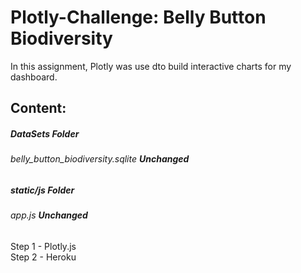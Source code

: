 # Plotly-Challenge: Belly Button Biodiversity<br>

In this assignment, Plotly was use dto build interactive charts for my dashboard.<br>

## Content:
##### DataSets Folder 
###### belly_button_biodiversity.sqlite **Unchanged**
##### static/js Folder
###### app.js **Unchanged**



Step 1 - Plotly.js<br>
Step 2 - Heroku<br>
